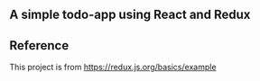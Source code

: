 ## A simple todo-app using React and Redux

## Reference
This project is from https://redux.js.org/basics/example